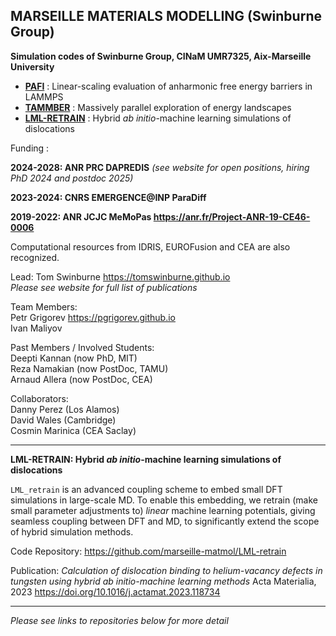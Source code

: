 ## MARSEILLE MATERIALS MODELLING (Swinburne Group)

**Simulation codes of Swinburne Group, CINaM UMR7325, Aix-Marseille University**

- **[PAFI](https://github.com/marseille-matmol/pafi)** : Linear-scaling evaluation of anharmonic free energy barriers in LAMMPS
- **[TAMMBER](https://github.com/marseille-matmol/tammber)** : Massively parallel exploration of energy landscapes
- **[LML-RETRAIN](https://github.com/marseille-matmol/LML-retrain)** : Hybrid <i>ab initio</i>-machine learning simulations of dislocations

Funding : 

**2024-2028: ANR PRC DAPREDIS** *(see website for open positions, hiring PhD 2024 and postdoc 2025)*

**2023-2024: CNRS EMERGENCE@INP ParaDiff**

**2019-2022: ANR JCJC MeMoPas https://anr.fr/Project-ANR-19-CE46-0006**

Computational resources from IDRIS, EUROFusion and CEA are also recognized. 

Lead:
Tom Swinburne https://tomswinburne.github.io<br>
*Please see website for full list of publications*

Team Members: <br>
Petr Grigorev https://pgrigorev.github.io<br>
Ivan Maliyov<br>

Past Members / Involved Students:<br>
Deepti Kannan (now PhD, MIT)<br>
Reza Namakian (now PostDoc, TAMU)<br>
Arnaud Allera (now PostDoc, CEA)<br>

Collaborators:<br>
Danny Perez (Los Alamos)<br>
David Wales (Cambridge)<br>
Cosmin Marinica (CEA Saclay)<br>

-----------

<p><b>LML-RETRAIN: Hybrid <i>ab initio</i>-machine learning simulations of dislocations</b></p>
<p><code>LML_retrain</code> is an advanced coupling scheme to embed small DFT simulations in large-scale MD.
      To enable this embedding, we retrain (make small parameter adjustments to) <i>linear</i> machine learning potentials,
      giving seamless coupling between DFT and MD, to significantly extend the scope of hybrid simulation methods.</p>

Code Repository: 
https://github.com/marseille-matmol/LML-retrain

Publication: 
<i>Calculation of dislocation binding to helium-vacancy defects in tungsten using hybrid ab initio-machine learning methods</i>
Acta Materialia, 2023 https://doi.org/10.1016/j.actamat.2023.118734

------
*Please see links to repositories below for more detail*

      
